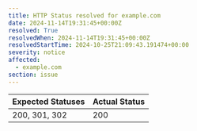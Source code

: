 ```yaml
---
title: HTTP Status resolved for example.com
date: 2024-11-14T19:31:45+00:00Z
resolved: True
resolvedWhen: 2024-11-14T19:31:45+00:00Z
resolvedStartTime: 2024-10-25T21:09:43.191474+00:00
severity: notice
affected:
  - example.com
section: issue
---
```


| Expected Statuses | Actual Status  |
|-------------------|----------------|
| 200, 301, 302 | 200 |
